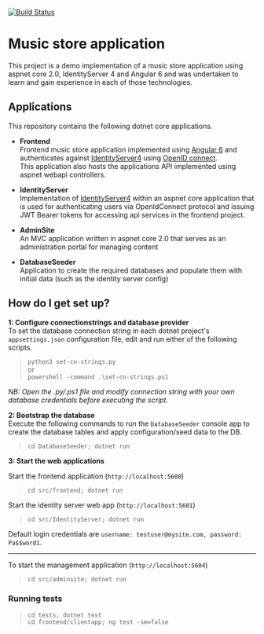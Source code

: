 
[![Build Status](https://travis-ci.org/donalfenwick/dotnetcore-musicstore-demo.svg?branch=master)](https://travis-ci.org/donalfenwick/dotnetcore-musicstore-demo)

# Music store application

This project is a demo implementation of a music store application using aspnet core 2.0, IdentityServer 4 and Angular 6 and was undertaken to learn and gain experience in each of those technologies.

## Applications
This repository contains the following dotnet core applications.

- **Frontend**   
Frontend music store application implemented using [Angular 6](https://angular.io) and authenticates against [IdentityServer4](http://docs.identityserver.io/en/release/) using [OpenID connect](http://openid.net/connect/).  
This application also hosts the applications API implemented using aspnet webapi controllers.
  
- **IdentityServer**   
Implementation of [IdentityServer4](http://docs.identityserver.io/en/release/) within an aspnet core application that is used for authenticating users via OpenIdConnect protocol and issuing JWT Bearer tokens for accessing api services in the frontend project.
  
- **AdminSite**  
An MVC application written in aspnet core 2.0 that serves as an administration portal for managing content

- **DatabaseSeeder**  
Application to create the required databases and populate them with initial data (such as the identity server config)

## How do I get set up?

**1: Configure connectionstrings and database provider**  
To set the database connection string in each dotnet project's `appsettings.json` configuration file, edit and run either of the following scripts. 

> `python3 set-cn-strings.py`  
or  
> `powershell -command .\set-cn-strings.ps1`  

*NB: Open the .py/.ps1 file and modify connection string with your own database credentials before executing the script.*

**2: Bootstrap the database**  
Execute the following commands to run the `DatabaseSeeder` console app to create the database tables and apply configuration/seed data to the DB.  

> `cd DatabaseSeeder; dotnet run`  


**3: Start the web applications**  


Start the frontend application (`http://localhost:5600`)
> `cd src/frontend; dotnet run`  

Start the identity server web app (`http://localhost:5601`)
> `cd src/IdentityServer; dotnet run`  

Default login credentials are `username: testuser@mysite.com, password: Pa$$word1`.   
  
***  
  
To start the management application (`http://localhost:5604`)
> `cd src/adminsite; dotnet run`  
    

### Running tests

> `cd tests; dotnet test`  
> `cd frontend/clientapp; ng test -sm=false`  
